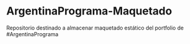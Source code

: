 # ArgentinaPrograma-Maquetado
Repositorio destinado a almacenar maquetado estático del portfolio de #ArgentinaPrograma
